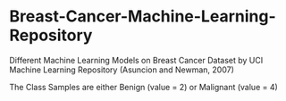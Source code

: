# Breast-Cancer-Machine-Learning-Repository

Different Machine Learning Models on Breast Cancer Dataset by UCI Machine Learning Repository (Asuncion and Newman, 2007)

The Class Samples are either Benign (value = 2) or Malignant (value = 4)
